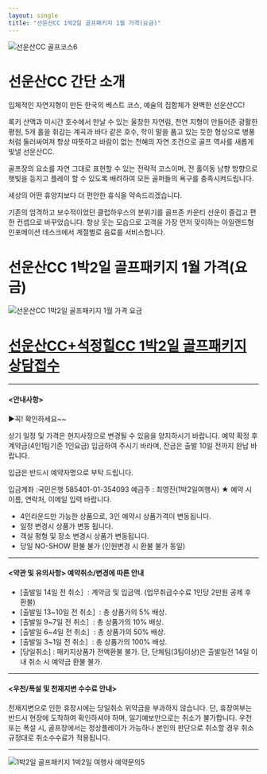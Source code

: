 ```yaml
---
layout: single
title: "선운산CC 1박2일 골프패키지 1월 가격(요금)"
---
```


![선운산CC 골프코스6](https://user-images.githubusercontent.com/96457511/147440029-a8adbc06-7d89-4a8a-8d58-47fc945ff521.jpg)


# 선운산CC 간단 소개
입체적인 자연지형이 만든 한국의 베스트 코스, 예술의 집합체가 완벽한 선운산CC!

록키 산맥과 미시간 호수에서 만날 수 있는 울창한 자연림, 천연 지형이 만들어준 광활한 평원, 5개 홀을 휘감는 계곡과 바다 같은 호수, 학이 말을 품고 있는 듯한 형상으로 병풍처럼 둘러싸여져 항상 따뜻하고 바람이 없는 천혜의 자연 조건으로 골프 역사를 새롭게 빛낼 선운산CC.

골프장의 요소를 자연 그대로 표현할 수 있는 전략적 코스이며, 전 홀이동 남향 방향으로 햇빛을 등지고 플레이 할 수 있도록 배려하여 모든 골퍼들의 욕구를 충족시켜드립니다.

세상의 어떤 휴양지보다 더 편안한 휴식을 약속드리겠습니다.

기존의 엄격하고 보수적이었던 클럽하우스의 분위기를 골프존 카운티 선운이 즐겁고 편한 컨셉으로 바꾸었습니다. 항상 웃는 모습으로 고객을 가장 먼저 맞이하는 아일랜드형 인포메이션 데스크에서 계절별로 음료를 서비스합니다.


# 선운산CC 1박2일 골프패키지 1월 가격(요금)

![선운산CC 1박2일 골프패키지 1월 가격 요금](https://user-images.githubusercontent.com/96457511/147439907-0889f495-053c-4c64-9b91-f86d3edfa917.PNG)

# [선운산CC+석정힐CC 1박2일 골프패키지 상담접수](http://www.1night2day.com/golf/detail.html?goods_no=259)

---

#### <안내사항>
▶꼭! 확인하세요~~

상기 일정 및 가격은 현지사정으로 변경될 수 있음을 양지하시기 바랍니다.
예약 확정 후 계약금(4인1팀기준 1인요금) 입금하여 주시기 바라며, 잔금은 출발 10일 전까지 완납 바랍니다.

입금은 반드시 예약자명으로 부탁 드립니다.

입금계좌 :국민은행 585401-01-354093 예금주 : 최영진(1박2일여행사)
★ 예약 시 이름, 연락처, 이메일 입력 바랍니다.

- 4인라운드만 가능한 상품으로, 3인 예약시 상품가격이 변동됩니다.
- 일정 변경시 상품가 변동 됩니다.
- 객실 평형 및 장소 변경시 상품가 변동됩니다.
- 당일 NO-SHOW 환불 불가 (인원변경 시 환불 불가 동일)

---

#### <약관 및 유의사항> 예약취소/변경에 따른 안내

- [출발일 14일 전 취소］: 계약금 및 입금액. (업무취급수수료 1인당 2만원 공제 후 환불)
- [출발일 13~10일 전 취소］: 총 상품가의 5% 배상.
- [출발일 9~7일 전 취소］: 총 상품가의 10% 배상.
- [출발일 6~4일 전 취소］: 총 상품가의 50% 배상.
- [출발일 3~1일 전 취소］: 총 상품가의 100% 배상.
- [당일취소] : 패키지상품가 전액환불 불가. 단, 단체팀(3팀이상)은 출발일전 14일 이내 취소 시 예약금 환불 불가.

---

#### <우천/폭설 및 천재지변 수수료 안내>

천재지변으로 인한 휴장시에는 당일취소 위약금을 부과하지 않습니다.
단, 휴장여부는 반드시 현장에 도착하여 확인하셔야 하며, 일기예보만으로는 취소가 불가합니다.
우천 또는 폭설 시, 골프장에서는 정상플레이가 가능하나 본인의 판단으로 취소할 경우 취소 규정대로 취소수수료가 적용됩니다.

---

![1박2일 골프패키지 1박2일 여행사 예약문의5](https://user-images.githubusercontent.com/96457511/147439972-83261734-2820-4bd5-8898-ee74e44383ae.png)
